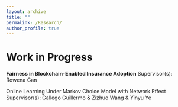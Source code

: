```yaml
---
layout: archive
title: ""
permalink: /Research/
author_profile: true
---
```



Work in Progress
=====
**Fairness in Blockchain-Enabled Insurance Adoption**
Supervisor(s): Rowena Gan

Online Learning Under Markov Choice Model with Network Effect 
Supervisor(s): Gallego Guillermo & Zizhuo Wang & Yinyu Ye


